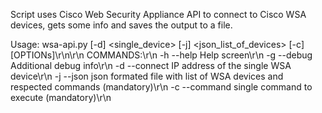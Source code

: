 Script uses Cisco Web Security Appliance API to connect to Cisco WSA devices, gets some info and saves the output to a file.

Usage: wsa-api.py [-d] <single_device> [-j] <json_list_of_devices> [-c] <command>  [OPTIONs]\r\n\r\n
COMMANDS:\r\n
-h --help Help screen\r\n
-g --debug Additional debug info\r\n
-d --connect IP address of the single WSA device\r\n
-j --json json formated file with list of WSA devices and respected commands (mandatory)\r\n
-c --command single command to execute (mandatory)\r\n